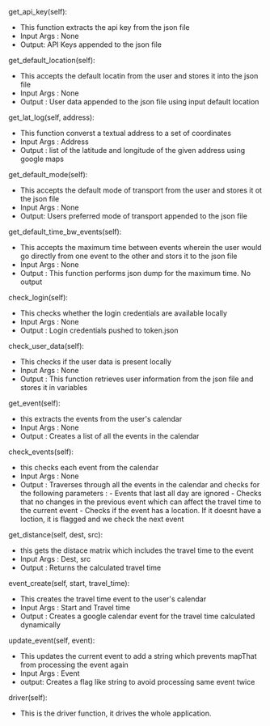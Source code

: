 get_api_key(self):
- This function extracts the api key from the json file
- Input Args : None
- Output: API Keys appended to the json file 

get_default_location(self):
- This accepts the default locatin from the user and stores it into the json file
- Input Args : None
- Output : User data appended to the json file using input default location

get_lat_log(self, address):
- This function converst a textual address to a set of coordinates
- Input Args : Address
- Output :  list of the latitude and longitude of the given address using google maps

get_default_mode(self):
- This accepts the default mode of transport from the user and stores it ot the json file
- Input Args : None
- Output: Users preferred mode of transport appended to the json file 

get_default_time_bw_events(self):
- This accepts the maximum time between events wherein the user would go directly from one event to the other and stors it to the json file
- Input Args : None
- Output : This function performs json dump for the maximum time. No output 

check_login(self):
- This checks whether the login credentials are available locally
- Input Args : None
- Output : Login credentials pushed to token.json

check_user_data(self):
- This checks if the user data is present locally
- Input Args : None
- Output : This function retrieves user information from the json file and stores it in variables 

get_event(self):
- this extracts the events from the user's calendar
- Input Args : None
- Output : Creates a list of all the events in the calendar 

check_events(self):
- this checks each event from the calendar
- Input Args : None
- Output : Traverses through all the events in the calendar and checks for the following parameters :
           - Events that last all day are ignored 
           - Checks that no changes in the previous event which can affect the travel time to the current event 
           - Checks if the event has a location. If it doesnt have a loction, it is flagged and we check the next event

get_distance(self, dest, src):
- this gets the distace matrix which includes the travel time to the event
- Input Args : Dest, src
- Output : Returns the calculated travel time

event_create(self, start, travel_time):
- This creates the travel time event to the user's calendar
- Input Args : Start and Travel time 
- Output : Creates a google calendar event for the travel time calculated dynamically 

update_event(self, event):
- This updates the current event to add a string which prevents mapThat from processing the event again
- Input Args : Event 
- output: Creates a flag like string to avoid processing same event twice 

driver(self):
- This is the driver function, it drives the whole application.
